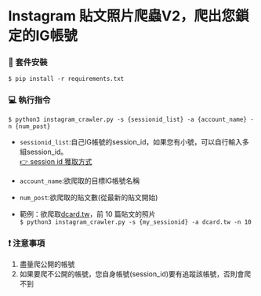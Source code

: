 # Instagram 貼文照片爬蟲V2，爬出您鎖定的IG帳號

### 🧰 套件安裝
```
$ pip install -r requirements.txt
```

### 💻 執行指令
```
$ python3 instagram_crawler.py -s {sessionid_list} -a {account_name} -n {num_post}
```

* `sessionid_list`:自己IG帳號的session_id，如果您有小號，可以自行輸入多組session_id。 <br>
[👉 session id 獲取方式](https://help.captaindata.co/article/112-find-instagram-session-id)

* `account_name`:欲爬取的目標IG帳號名稱

* `num_post`:欲爬取的貼文數(從最新的貼文開始)

* 範例：欲爬取[dcard.tw](https://www.instagram.com/dcard.tw/?hl=en)，前 10 篇貼文的照片 <br>
`$ python3 instagram_crawler.py -s {my_sessionid} -a dcard.tw -n 10`


### ❗️ 注意事項
1. 盡量爬公開的帳號
2. 如果要爬不公開的帳號，您自身帳號(session_id)要有追蹤該帳號，否則會爬不到
